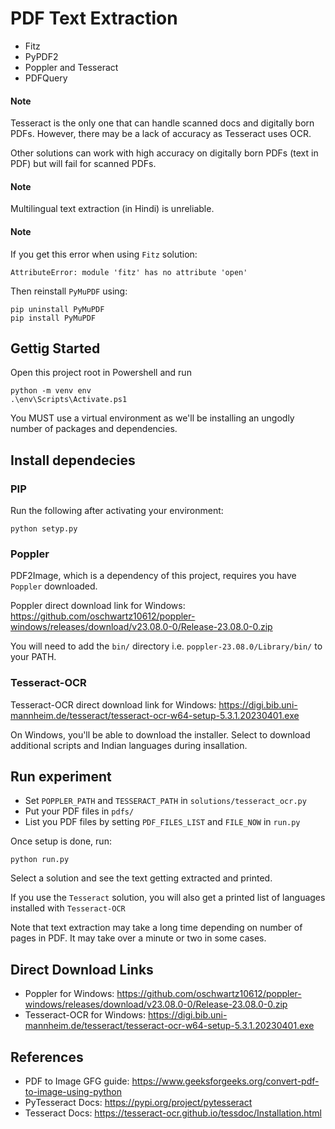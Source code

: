 # PDF Text Extraction
- Fitz
- PyPDF2
- Poppler and Tesseract
- PDFQuery

#### Note
Tesseract is the only one that can handle scanned docs and digitally born PDFs.
However, there may be a lack of accuracy as Tesseract uses OCR.

Other solutions can work with high accuracy on digitally born PDFs (text in PDF) but will fail for scanned PDFs.

#### Note
Multilingual text extraction (in Hindi) is unreliable.


#### Note
If you get this error when using `Fitz` solution:
```
AttributeError: module 'fitz' has no attribute 'open'
```
Then reinstall `PyMuPDF` using:
```
pip uninstall PyMuPDF
pip install PyMuPDF
```


## Gettig Started
Open this project root in Powershell and run
```
python -m venv env
.\env\Scripts\Activate.ps1
```
You MUST use a virtual environment as we'll be installing an ungodly number of packages and dependencies.


## Install dependecies

### PIP
Run the following after activating your environment:
```
python setyp.py
```

### Poppler
PDF2Image, which is a dependency of this project, requires you have `Poppler` downloaded.

Poppler direct download link for Windows: https://github.com/oschwartz10612/poppler-windows/releases/download/v23.08.0-0/Release-23.08.0-0.zip

You will need to add the `bin/` directory i.e. `poppler-23.08.0/Library/bin/` to your PATH.

### Tesseract-OCR
Tesseract-OCR direct download link for Windows: https://digi.bib.uni-mannheim.de/tesseract/tesseract-ocr-w64-setup-5.3.1.20230401.exe

On Windows, you'll be able to download the installer.
Select to download additional scripts and Indian languages during insallation.


## Run experiment
- Set `POPPLER_PATH` and `TESSERACT_PATH` in `solutions/tesseract_ocr.py`
- Put your PDF files in `pdfs/`
- List you PDF files by setting `PDF_FILES_LIST` and `FILE_NOW` in `run.py`

Once setup is done, run:
```
python run.py
```

Select a solution and see the text getting extracted and printed.

If you use the `Tesseract` solution, you will also get a printed list of languages installed with `Tesseract-OCR`

Note that text extraction may take a long time depending on number of pages in PDF.
It may take over a minute or two in some cases.


## Direct Download Links
- Poppler for Windows: https://github.com/oschwartz10612/poppler-windows/releases/download/v23.08.0-0/Release-23.08.0-0.zip
- Tesseract-OCR for Windows: https://digi.bib.uni-mannheim.de/tesseract/tesseract-ocr-w64-setup-5.3.1.20230401.exe


## References
- PDF to Image GFG guide: https://www.geeksforgeeks.org/convert-pdf-to-image-using-python
- PyTesseract Docs: https://pypi.org/project/pytesseract
- Tesseract Docs: https://tesseract-ocr.github.io/tessdoc/Installation.html
